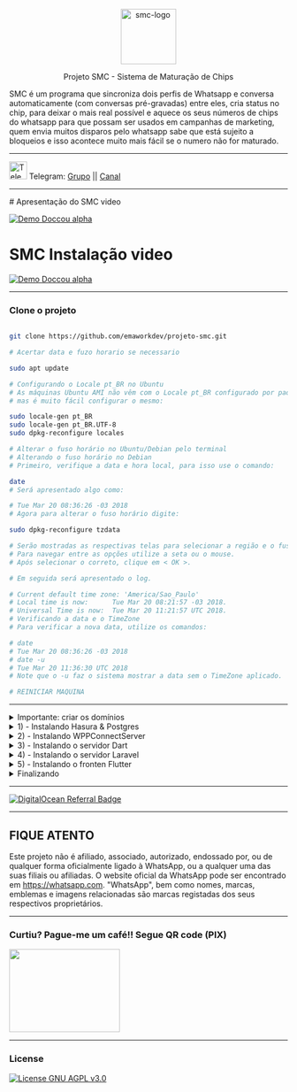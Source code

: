 <p align="center">
	<img src="https://raw.githubusercontent.com/emaworkdev/projeto-smc/master/resources/smc.png" alt="smc-logo" width="100" />		
        <p align="center">Projeto SMC - Sistema de Maturação de Chips</p>
</p>

SMC é um programa que sincroniza dois perfis de Whatsapp e conversa automaticamente (com conversas pré-gravadas) entre eles,
cria status no chip, para deixar o mais real possível e aquece os seus números de chips do whatsapp para que possam ser usados em campanhas de marketing, quem envia muitos disparos pelo whatsapp sabe que está sujeito a bloqueios e isso acontece muito mais fácil se o numero não for maturado.

<hr>
<p align="left">
	<img src="https://telegram.org/favicon.ico" alt="Telegram-logo" width="32" />
	<span>Telegram: </span>
	<a href="https://t.me/ssem_api" target="_blank">Grupo</a>
	<span> || </span>
	<a href="https://t.me/sem_channel" target="_blank">Canal</a>
</p>

<hr>
# Apresentação do SMC video

  [![Demo Doccou alpha](https://bucket-emawork.nyc3.digitaloceanspaces.com/emawork_com/banners/youtube_video.png)](https://www.youtube.com/watch?v=t81rsBqK6iM)
  
# SMC Instalação video

  [![Demo Doccou alpha](https://bucket-emawork.nyc3.digitaloceanspaces.com/emawork_com/banners/youtube_video.png)](https://www.youtube.com/watch?v=mSNIRT6-WQ0&t=90s)

<hr>

### Clone o projeto

```bash

git clone https://github.com/emaworkdev/projeto-smc.git

# Acertar data e fuzo horario se necessario

sudo apt update

# Configurando o Locale pt_BR no Ubuntu
# As máquinas Ubuntu AMI não vêm com o Locale pt_BR configurado por padrão, 
# mas é muito fácil configurar o mesmo:

sudo locale-gen pt_BR
sudo locale-gen pt_BR.UTF-8
sudo dpkg-reconfigure locales

# Alterar o fuso horário no Ubuntu/Debian pelo terminal
# Alterando o fuso horário no Debian
# Primeiro, verifique a data e hora local, para isso use o comando:

date
# Será apresentado algo como:

# Tue Mar 20 08:36:26 -03 2018
# Agora para alterar o fuso horário digite:

sudo dpkg-reconfigure tzdata

# Serão mostradas as respectivas telas para selecionar a região e o fuso horário:
# Para navegar entre as opções utilize a seta ou o mouse.
# Após selecionar o correto, clique em < OK >.

# Em seguida será apresentado o log.

# Current default time zone: 'America/Sao_Paulo'
# Local time is now:      Tue Mar 20 08:21:57 -03 2018.
# Universal Time is now:  Tue Mar 20 11:21:57 UTC 2018.
# Verificando a data e o TimeZone
# Para verificar a nova data, utilize os comandos:

# date
# Tue Mar 20 08:36:26 -03 2018
# date -u
# Tue Mar 20 11:36:30 UTC 2018
# Note que o -u faz o sistema mostrar a data sem o TimeZone aplicado.

# REINICIAR MAQUINA

```

<hr>

<details>
  <summary>Importante: criar os domínios</summary>
	
  |      TIPO             | NOME              |   DADOS          | TTL       |
  | --------------------- |:-----------------:|:----------------:|:---------:|
  |        A              | smc               | SEU IP SERVIDOR  | PADRÃO    | - FRONTEND
  |        A              | server-smc        | SEU IP SERVIDOR  | PADRÃO    | - SERVIDOR SERVER-SMC-DART
  |        A              | hasura            | SEU IP SERVIDOR  | PADRÃO    | - HASURA
	
  ### Exemplo: importante substitua exemplo.com pelo seu domínio	
  	
  ```bash
  
	sms.exemplo.com           -> frontend
	server-sms.exemplo.com    -> backend: server-smc-dart
	hasura.exemplo.com        -> hasura (banco de dados)
     
```	
	
</details>

<details>
  <summary>1) - Instalando Hasura & Postgres</summary>
  <p align="left">
       <span>github: <a target="_blank" href="https://github.com/emaworkdev/hasura">docker-hasura</a>.</span>
  </p>
 
  ## Video - Criando um servidor hasura + postgree com docker

  [![Demo Doccou alpha](https://bucket-emawork.nyc3.digitaloceanspaces.com/emawork_com/banners/youtube_video.png)](https://www.youtube.com/watch?v=VZ4pYxN88vg&t=141s)
	
<p align="left">
       <span>Opção com caprover <a>veja video</a>.</span>
  </p>
 
  ## Video - Criando um servidor com CapRover e implantando o Hasura

  [![Demo Doccou alpha](https://bucket-emawork.nyc3.digitaloceanspaces.com/emawork_com/banners/youtube_video.png)](https://www.youtube.com/watch?v=mSNIRT6-WQ0&t=90s)	
	
</details>

<details>
  <summary>2) - Instalando WPPConnectServer</summary>
  <p align="left">
     <span>siga os procedimentos de instalação do <a target="_blank" href="https://github.com/wppconnect-team/wppconnect-server">wppcconnect-server</a>.</span>
  </p>
</details>

<details>
  <summary>3) - Instalando o servidor Dart</summary>
  <p align="left">
       <span>github: <a target="_blank" href="https://github.com/emaworkdev/projeto-smc/tree/master/server-smc-dart">server-smc-dart</a>.</span>
  </p>
</details>

<details>
  <summary>4) - Instalando o servidor Laravel</summary>
  <p align="left">
       <span>github: <a target="_blank" href="https://github.com/emaworkdev/projeto-smc/tree/master/backend-smc-laravel">server-smc-laravel</a>.</span>
  </p>
</details>

<details>
  <summary>5) - Instalando o fronten Flutter</summary>	
  <p align="left">
       <span>github: <a target="_blank" href="https://github.com/emaworkdev/projeto-smc/tree/master/frontend-smc">frontend-scm</a>.</span>
  </p>

</details>

<details>
  <summary>Finalizando</summary>
	
  ```bash	
	# Após tudo instalado digitar no navegador 
	https://<dominio smc front-en>

	# apagar pastas não mais necessaria no servidor

	sudo rm -R projeto-smc/backend-smc-laravel
	sudo rm -R projeto-smc/frontend-smc

	# Não apagar a pasta resources inteira pois nela tem 2 arquivos ainda necessario
	  - db.txt
	  - conversas.txt

	sudo rm -R projeto-smc/resources/dart.png
	sudo rm -R projeto-smc/resources/laravel.png
	sudo rm -R projeto-smc/resources/flutter.png
	sudo rm -R projeto-smc/resources/smc.png
	sudo rm -R projeto-smc/resources/tela1.png
	sudo rm -R projeto-smc/resources/tela2.png
	sudo rm -R projeto-smc/resources/tela3.png
	sudo rm -R projeto-smc/resources/tela4.png

	sudo rm projeto-sm/README.md
  ```
	
</details>

<hr>

<a href="https://www.digitalocean.com/?refcode=10cf6e2be6d4&utm_campaign=Referral_Invite&utm_medium=Referral_Program&utm_source=badge"><img src="https://web-platforms.sfo2.digitaloceanspaces.com/WWW/Badge%202.svg" alt="DigitalOcean Referral Badge" /></a>

<hr>
	
## FIQUE ATENTO

Este projeto não é afiliado, associado, autorizado, endossado por, ou de qualquer forma oficialmente ligado à WhatsApp, ou a qualquer uma das suas filiais ou afiliadas. O website oficial da WhatsApp pode ser encontrado em <https://whatsapp.com>. "WhatsApp", bem como nomes, marcas, emblemas e imagens relacionadas são marcas registadas dos seus respectivos proprietários.

--------------------------

### Curtiu? Pague-me um café!! Segue QR code (PIX)  

[<img src="donate.jpeg" height="150" width="200"/>](https://pix.gerencianet.com.br/pagar/d4f158c9c78cccacbb8f43f2997711a592517eca.html)
	
<hr>	
	
### License

[![License GNU AGPL v3.0](https://img.shields.io/badge/License-AGPL%203.0-lightgrey.svg)](https://github.com/sufficit/sufficit-quepasa-fork/blob/master/LICENSE.md)

